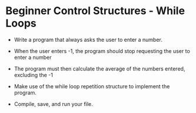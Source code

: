# Beginner Control Structures - While Loops

+ Write a program that always asks the user to enter a number.
  
+ When the user enters -1, the program should stop requesting the user to
enter a number

+ The program must then calculate the average of the numbers entered, excluding the -1

+ Make use of the while loop repetition structure to implement the program.

+ Compile, save, and run your file.
